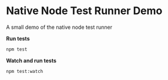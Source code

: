 # Native Node Test Runner Demo

A small demo of the native node test runner

**Run tests**

```bash
npm test
```

**Watch and run tests**

```bash
npm test:watch
```
